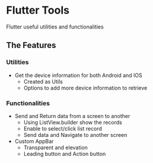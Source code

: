 # Flutter Tools
Flutter useful utilities and functionalities

## The Features

### Utilities
 - Get the device information for both Android and IOS
	 - Created as Utils
	 - Options to add more device information to retrieve

### Functionalities
-  Send and Return data from a screen to another
	- Using ListView.builder show the records
	- Enable to select/click list record
	- Send data and Navigate to another screen
- Custom AppBar
	- Transparent and elevation
	- Leading button and Action button
	
<!--stackedit_data:
eyJoaXN0b3J5IjpbLTE2MDg2MTU5MDYsLTE0OTYxOTI3NTgsMT
Y5MjA5Njk3MiwxNjA4Mzk2OTIzLDEzMjE5NDcyNDksLTE5OTEx
Njg3NjMsLTI4NjIzMzk3MSwtMTg4Mjc5MTU2N119
-->